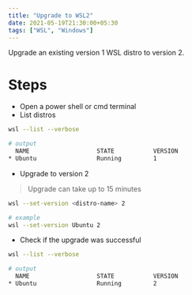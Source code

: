 ```yaml
---
title: "Upgrade to WSL2"
date: 2021-05-19T21:30:00+05:30
tags: ["WSL", "Windows"]
---
```


Upgrade an existing version 1 WSL distro to version 2.

# Steps
- Open a power shell or cmd terminal
- List distros
```bash
wsl --list --verbose

# output
  NAME                   STATE           VERSION
* Ubuntu                 Running         1
```

- Upgrade to version 2
> Upgrade can take up to 15 minutes
```bash
wsl --set-version <distro-name> 2

# example
wsl --set-version Ubuntu 2
```

- Check if the upgrade was successful
```bash
wsl --list --verbose

# output
  NAME                   STATE           VERSION
* Ubuntu                 Running         2
```